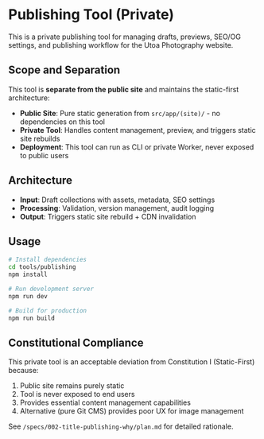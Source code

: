 # Publishing Tool (Private)

This is a private publishing tool for managing drafts, previews, SEO/OG settings, and publishing workflow for the Utoa Photography website.

## Scope and Separation

This tool is **separate from the public site** and maintains the static-first architecture:

- **Public Site**: Pure static generation from `src/app/(site)/` - no dependencies on this tool
- **Private Tool**: Handles content management, preview, and triggers static site rebuilds
- **Deployment**: This tool can run as CLI or private Worker, never exposed to public users

## Architecture

- **Input**: Draft collections with assets, metadata, SEO settings
- **Processing**: Validation, version management, audit logging
- **Output**: Triggers static site rebuild + CDN invalidation

## Usage

```bash
# Install dependencies
cd tools/publishing
npm install

# Run development server
npm run dev

# Build for production
npm run build
```

## Constitutional Compliance

This private tool is an acceptable deviation from Constitution I (Static-First) because:
1. Public site remains purely static
2. Tool is never exposed to end users
3. Provides essential content management capabilities
4. Alternative (pure Git CMS) provides poor UX for image management

See `/specs/002-title-publishing-why/plan.md` for detailed rationale.